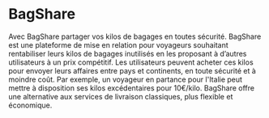 # BagShare
Avec BagShare partager vos kilos de bagages en toutes sécurité. 
BagShare est une plateforme de mise en relation pour voyageurs souhaitant rentabiliser leurs kilos de bagages inutilisés en les proposant à d’autres utilisateurs à un prix compétitif. Les utilisateurs peuvent acheter ces kilos pour envoyer leurs affaires entre pays et continents, en toute sécurité et à moindre coût. Par exemple, un voyageur en partance pour l'Italie peut mettre à disposition ses kilos excédentaires pour 10€/kilo. BagShare offre une alternative aux services de livraison classiques, plus flexible et économique.

